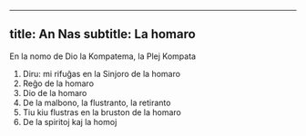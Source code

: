 
---
title: An Nas
subtitle: La homaro
---

En la nomo de Dio la Kompatema, la Plej Kompata

1. Diru: mi rifuĝas en la Sinjoro de la homaro
2. Reĝo de la homaro
3. Dio de la homaro
4. De la malbono, la flustranto, la retiranto
5. Tiu kiu flustras en la bruston de la homaro
6. De la spiritoj kaj la homoj
